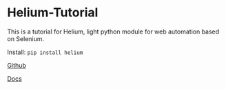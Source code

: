 # Helium-Tutorial

This is a tutorial for Helium, light python module for web automation based on Selenium.

Install: `pip install helium`

<a href="https://github.com/mherrmann/selenium-python-helium">Github</a>

<a href="https://selenium-python-helium.readthedocs.io/en/latest">Docs</a>
